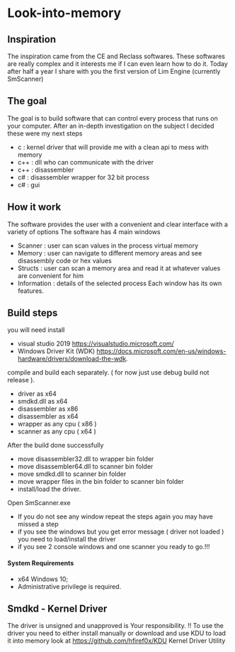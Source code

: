 # Look-into-memory

## Inspiration
The inspiration came from the CE and Reclass softwares.
These softwares are really complex and it interests me if I can even learn how to do it.
Today after half a year I share with you the first version of Lim Engine (currently SmScanner)

## The goal
The goal is to build software that can control every process that runs on your computer.
After an in-depth investigation on the subject I decided these were my next steps
+ c   : kernel driver that will provide me with a clean api to mess with memory
+ c++ : dll who can communicate with the driver
+ c++ : disassembler
+ c#  : disassembler wrapper for 32 bit process
+ c#  : gui

## How it work
The software provides the user with a convenient and clear interface with a variety of options
The software has 4 main windows
+ Scanner     : user can scan values in the process virtual memory
+ Memory      : user can navigate to different memory areas and see disassembly code or hex values
+ Structs     : user can scan a memory area and read it at whatever values are convenient for him
+ Information : details of the selected process
Each window has its own features.

## Build steps
you will need install
+ visual studio 2019 https://visualstudio.microsoft.com/
+ Windows Driver Kit (WDK) https://docs.microsoft.com/en-us/windows-hardware/drivers/download-the-wdk.

compile and build each separately. ( for now just use debug build not release ).

+ driver as x64
+ smdkd.dll as x64
+ disassembler as x86
+ disassembler as x64
+ wrapper as any cpu ( x86 )
+ scanner as any cpu ( x64 )

After the build done successfully
+ move disassembler32.dll to wrapper bin folder
+ move disassembler64.dll to scanner bin folder
+ move smdkd.dll to scanner bin folder
+ move wrapper files in the bin folder to scanner bin folder
+ install/load the driver.

Open SmScanner.exe

+ If you do not see any window repeat the steps again you may have missed a step
+ if you see the windows but you get error message ( driver not loaded ) you need to load/install the driver
+ if you see 2 console windows and one scanner you ready to go.!!!

#### System Requirements

+ x64 Windows 10;
+ Administrative privilege is required.

## Smdkd - Kernel Driver
The driver is unsigned and unapproved is Your responsibility. !!
To use the driver you need to either install manually or download and use KDU to load it into memory
look at https://github.com/hfiref0x/KDU Kernel Driver Utility


